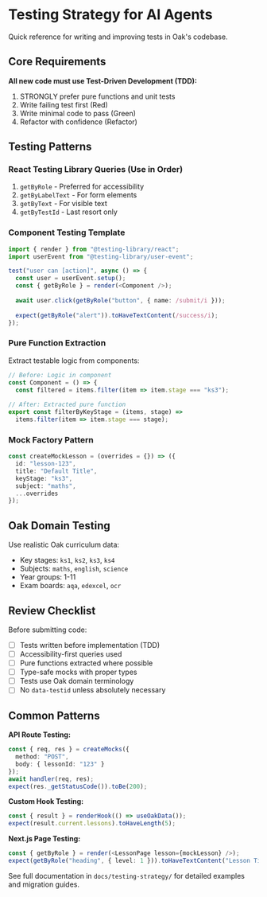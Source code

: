 # Testing Strategy for AI Agents

Quick reference for writing and improving tests in Oak's codebase.

## Core Requirements

**All new code must use Test-Driven Development (TDD):**

1. STRONGLY prefer pure functions and unit tests
2. Write failing test first (Red)
3. Write minimal code to pass (Green)
4. Refactor with confidence (Refactor)

## Testing Patterns

### React Testing Library Queries (Use in Order)

1. `getByRole` - Preferred for accessibility
2. `getByLabelText` - For form elements
3. `getByText` - For visible text
4. `getByTestId` - Last resort only

### Component Testing Template

```typescript
import { render } from "@testing-library/react";
import userEvent from "@testing-library/user-event";

test("user can [action]", async () => {
  const user = userEvent.setup();
  const { getByRole } = render(<Component />);
  
  await user.click(getByRole("button", { name: /submit/i }));
  
  expect(getByRole("alert")).toHaveTextContent(/success/i);
});
```

### Pure Function Extraction

Extract testable logic from components:

```typescript
// Before: Logic in component
const Component = () => {
  const filtered = items.filter(item => item.stage === "ks3");
  
// After: Extracted pure function
export const filterByKeyStage = (items, stage) => 
  items.filter(item => item.stage === stage);
```

### Mock Factory Pattern

```typescript
const createMockLesson = (overrides = {}) => ({
  id: "lesson-123",
  title: "Default Title",
  keyStage: "ks3",
  subject: "maths",
  ...overrides
});
```

## Oak Domain Testing

Use realistic Oak curriculum data:

- Key stages: `ks1`, `ks2`, `ks3`, `ks4`
- Subjects: `maths`, `english`, `science`
- Year groups: 1-11
- Exam boards: `aqa`, `edexcel`, `ocr`

## Review Checklist

Before submitting code:

- [ ] Tests written before implementation (TDD)
- [ ] Accessibility-first queries used
- [ ] Pure functions extracted where possible
- [ ] Type-safe mocks with proper types
- [ ] Tests use Oak domain terminology
- [ ] No `data-testid` unless absolutely necessary

## Common Patterns

**API Route Testing:**

```typescript
const { req, res } = createMocks({
  method: "POST",
  body: { lessonId: "123" }
});
await handler(req, res);
expect(res._getStatusCode()).toBe(200);
```

**Custom Hook Testing:**

```typescript
const { result } = renderHook(() => useOakData());
expect(result.current.lessons).toHaveLength(5);
```

**Next.js Page Testing:**

```typescript
const { getByRole } = render(<LessonPage lesson={mockLesson} />);
expect(getByRole("heading", { level: 1 })).toHaveTextContent("Lesson Title");
```

See full documentation in `docs/testing-strategy/` for detailed examples and migration guides.
